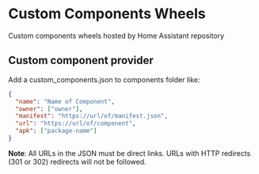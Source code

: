 # Custom Components Wheels
Custom components wheels hosted by Home Assistant repository

## Custom component provider

Add a custom_components.json to components folder like:

```json
{
  "name": "Name of Component",
  "owner": ["owner"],
  "manifest": "https://url/of/manifest.json",
  "url": "https://url/of/component",
  "apk": ["package-name"]
}
```

**Note**: All URLs in the JSON must be direct links. URLs with HTTP redirects (301 or 302) redirects will not be followed.
